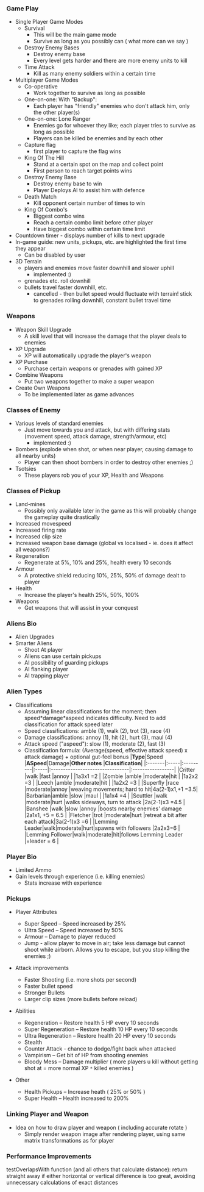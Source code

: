 ### Game Play ###
  * Single Player Game Modes
    * Survival
      * This will be the main game mode
      * Survive as long as you possibly can ( what more can we say )
    * Destroy Enemy Bases
      * Destroy enemy base
      * Every level gets harder and there are more enemy units to kill
    * Time Attack
      * Kill as many enemy soldiers within a certain time
  * Multiplayer Game Modes
    * Co-operative
      * Work together to survive as long as possible
    * One-on-one: With "Backup":
      * Each player has "friendly" enemies who don't attack him, only the other player(s)
    * One-on-one: Lone Ranger
      * Enemies go for whoever they like; each player tries to survive as long as possible
      * Players can be killed be enemies and by each other
    * Capture flag
      * first player to capture the flag wins
    * King Of The Hill
      * Stand at a certain spot on the map and collect point
      * First person to reach target points wins
    * Destroy Enemy Base
      * Destroy enemy base to win
      * Player Deploys AI to assist him with defence
    * Death Match
      * Kill opponent certain number of times to win
    * King Of Combo's
      * Biggest combo wins
      * Reach a certain combo limit before other player
      * Have biggest combo within certain time limit
  * Countdown timer  - displays number of kills to next upgrade
  * In-game guide: new units, pickups, etc. are highlighted the first time they appear
    * Can be disabled by user
  * 3D Terrain
    * players and enemies move faster downhill and slower uphill
      * implemented :)
    * grenades etc. roll downhill
    * bullets travel faster downhill, etc.
      * cancelled - then bullet speed would fluctuate with terrain! stick to grenades rolling downhill, constant bullet travel time

### Weapons ###
  * Weapon Skill Upgrade
    * A skill level that will increase the damage that the player deals to enemies
  * XP Upgrade
    * XP will automatically upgrade the player's weapon
  * XP Purchase
    * Purchase certain weapons or grenades with gained XP
  * Combine Weapons
    * Put two weapons together to make a super weapon
  * Create Own Weapons
    * To be implemented later as game advances

### Classes of Enemy ###
  * Various levels of standard enemies
    * Just move towards you and attack, but with differing stats (movement speed, attack damage, strength/armour, etc)
      * implemented :)
  * Bombers (explode when shot, or when near player, causing damage to all nearby units)
    * Player can then shoot bombers in order to destroy other enemies ;)
  * Tsotsies
    * These players rob you of your XP, Health and Weapons

### Classes of Pickup ###
  * Land-mines
    * Possibly only available later in the game as this will probably change the gameplay quite drastically
  * Increased movespeed
  * Increased firing rate
  * Increased clip size
  * Increased weapon base damage (global vs localised - ie. does it affect all weapons?)
  * Regeneration
    * Regenerate at 5%, 10% and 25%, health every 10 seconds
  * Armour
    * A protective shield reducing 10%, 25%, 50% of damage dealt to player
  * Health
    * Increase the player's health 25%, 50%, 100%
  * Weapons
    * Get weapons that will assist in your conquest

### Aliens Bio ###
  * Alien Upgrades
  * Smarter Aliens
    * Shoot At player
    * Aliens can use certain pickups
    * AI possibility of guarding pickups
    * AI flanking player
    * AI trapping player

### Alien Types ###
  * Classifications
    * Assuming linear classifications for the moment; then speed\*damage\*aspeed indicates difficulty. Need to add classification for attack speed later
    * Speed classifications: amble (1), walk (2), trot (3), race (4)
    * Damage classifications: annoy (1), hit (2), hurt (3), maul (4)
    * Attack speed ("aspeed"): slow (1), moderate (2), fast (3)
    * Classification formula: (Average(speed, effective attack speed) x attack damage) + optional gut-feel bonus
|**Type**|Speed |**ASpeed**|Damage|**Other notes**                  |**Classification**|
|:-------|:-----|:---------|:-----|:--------------------------------|:-----------------|
|Critter  |walk  |fast    |annoy |                               |1a3x1 =2        |
|Zombie   |amble |moderate|hit   |                               |1a2x2 =3        |
|Leech    |amble |moderate|hit   |                               |1a2x2 =3        |
|Superfly |race  |moderate|annoy |weaving movements; hard to hit|4a(2-1)x1,+1 =3.5|
|Barbarian|amble |slow    |maul  |                               |1a1x4 =4        |
|Scuttler |walk  |moderate|hurt  |walks sideways, turn to attack |2a(2-1)x3 =4.5  |
|Banshee  |walk  |slow    |annoy |boosts nearby enemies' damage  |2a1x1, +5 = 6.5 |
|Fletcher |trot  |moderate|hurt  |retreat a bit after each attack|3a(2-1)x3 =6    |
|Lemming Leader|walk|moderate|hurt|spawns with followers         |2a2x3=6         |
|Lemming Follower|walk|moderate|hit|follows Lemming Leader       |=leader = 6     |

### Player Bio ###
  * Limited Ammo
  * Gain levels through experience (i.e. killing enemies)
    * Stats increase with experience

### Pickups ###
  * Player Attributes
    * Super Speed – Speed increased by 25%
    * Ultra Speed – Speed increased by 50%
    * Armour – Damage to player reduced
    * Jump - allow player to move in air; take less damage but cannot shoot while airborn. Allows you to escape, but you stop killing the enemies ;)
  * Attack improvements
    * Faster Shooting (i.e. more shots per second)
    * Faster bullet speed
    * Stronger Bullets
    * Larger clip sizes (more bullets before reload)

  * Abilities
    * Regeneration – Restore health 5 HP every 10 seconds
    * Super Regeneration – Restore health 10 HP every 10 seconds
    * Ultra Regeneration – Restore health 20 HP every 10 seconds
    * Stealth
    * Counter Attack - chance to dodge/fight back when attacked
    * Vampirism – Get bit of HP from shooting enemies
    * Bloody Mess – Damage multiplier ( more players u kill without getting shot at = more normal XP `*` killed enemies )
  * Other
    * Health Pickups – Increase heath ( 25% or 50% )
    * Super Health – Health increased to 200%

### Linking Player and Weapon ###
  * Idea on how to draw player and weapon ( including accurate rotate )
    * Simply render weapon image after rendering player, using same matrix transformations as for player

### Performance Improvements ###
testOverlapsWith function (and all others that calculate distance): return straight away if either horizontal or vertical difference is too great, avoiding unnecessary calculations of exact distances